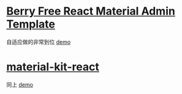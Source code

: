 # [Berry Free React Material Admin Template](https://github.com/codedthemes/berry-free-react-admin-template/)
自适应做的非常到位 
[demo](https://berrydashboard.io/free/)

# [material-kit-react](https://github.com/minimal-ui-kit/material-kit-react)
同上
[demo](https://minimal-kit-react.vercel.app/dashboard/app)
